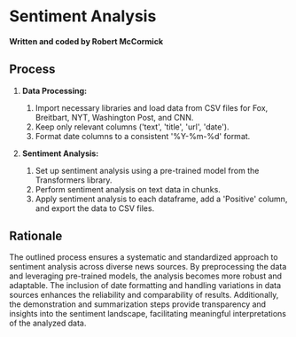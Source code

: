 # Sentiment Analysis 

#### Written and coded by Robert McCormick

## Process

1. **Data Processing:**
   1. Import necessary libraries and load data from CSV files for Fox, Breitbart, NYT, Washington Post, and CNN.
   2. Keep only relevant columns ('text', 'title', 'url', 'date').
   3. Format date columns to a consistent '%Y-%m-%d' format.

2. **Sentiment Analysis:**
   1. Set up sentiment analysis using a pre-trained model from the Transformers library.
   2. Perform sentiment analysis on text data in chunks.
   3. Apply sentiment analysis to each dataframe, add a 'Positive' column, and export the data to CSV files.
  
## Rationale

The outlined process ensures a systematic and standardized approach to sentiment analysis across diverse news sources. By preprocessing the data and leveraging pre-trained models, the analysis becomes more robust and adaptable. The inclusion of date formatting and handling variations in data sources enhances the reliability and comparability of results. Additionally, the demonstration and summarization steps provide transparency and insights into the sentiment landscape, facilitating meaningful interpretations of the analyzed data.
